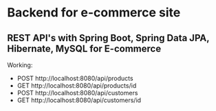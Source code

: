 # Backend for e-commerce site
## REST API's with Spring Boot, Spring Data JPA, Hibernate, MySQL for E-commerce
Working: 
- POST http://localhost:8080/api/products
- GET http://localhost:8080/api/products/id
- POST http://localhost:8080/api/customers
- GET http://localhost:8080/api/customers/id
